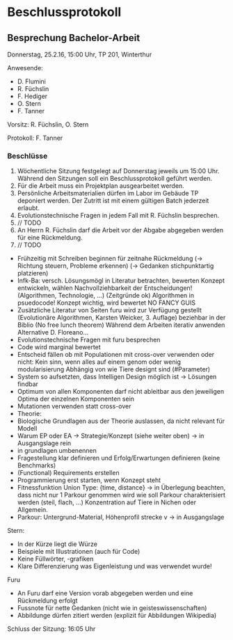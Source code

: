 # Beschlussprotokoll

## Besprechung Bachelor-Arbeit

Donnerstag, 25.2.16, 15:00 Uhr, TP 201, Winterthur

Anwesende:

*   D. Flumini
*   R. Füchslin
*   F. Hediger
*   O. Stern
*   F. Tanner

Vorsitz: R. Füchslin, O. Stern

Protokoll: F. Tanner

### Beschlüsse

1.  Wöchentliche Sitzung festgelegt auf Donnerstag jeweils um 15:00 Uhr.
    Während den Sitzungen soll ein Beschlussprotokoll geführt werden.
2.  Für die Arbeit muss ein Projektplan ausgearbeitet werden.
3.  Persönliche Arbeitsmaterialien dürfen im Labor im Gebäude TP deponiert werden.
    Der Zutritt ist mit einem gültigen Batch jederzeit erlaubt.
4.  Evolutionstechnische Fragen in jedem Fall mit R. Füchslin besprechen.
5.  // TODO
6.  An Herrn R. Füchslin darf die Arbeit vor der Abgabe abgegeben werden
    für eine Rückmeldung.
7.  // TODO 


*   Frühzeitig mit Schreiben beginnen für zeitnahe Rückmeldung
    (-> Richtung steuern, Probleme erkennen)
    (-> Gedanken stichpunktartig platzieren)
*   Infk-Ba: versch. Lösungsmögl in Literatur betrachten, bewerten
    Konzept entwickeln, wählen
    Nachvollziehbarkeit der Entscheidungen! (Algorithmen, Technologie, ...) (Zeitgründe ok)
    Algorithmen in psuedocode!
    Konzept wichtig, wird bewertet
    NO FANCY GUIS
*   Zusätzliche Literatur von Seiten furu wird zur Verfügung gestellt
    (Evolutionäre Algorithmen, Karsten Weicker, 3. Auflage) beziehbar in der Biblio
    (No free lunch theorem)
    Während dem Arbeiten iterativ anwenden
    Alternative D. Floreano...
*   Evolutionstechnische Fragen mit furu besprechen
*   Code wird marginal bewertet
*   Entscheid fällen ob mit Populationen mit cross-over verwenden oder nicht:
    Kein sinn, wenn alles auf einem genom oder wenig modularisierung
    Abhängig von wie Tiere designt sind (#Parameter)
*   System so aufsetzten, dass Intelligen Design möglich ist -> Lösungen findbar
*   Optimum von allen Komponenten darf nicht ableitbar aus den jeweiligen Optima
    der einzelnen Komponenten sein
*   Mutationen verwenden statt cross-over
*   Theorie:
*   Biologische Grundlagen aus der Theorie auslassen, da nicht relevant für Modell
*   Warum EP oder EA -> Strategie/Konzept (siehe weiter oben)
    -> in Ausgangslage rein
*   in grundlagen umbenennen
*   Fragestellung klar definieren und Erfolg/Erwartungen definieren (keine Benchmarks)
*   (Functional) Requirements erstellen
*   Programmierung erst starten, wenn Konzept steht
*   Fitnessfunktion
    Union Type: {time, distance} -> in Überlegung
    beachten, dass nicht nur 1 Parkour genommen wird
    wie soll Parkour charakterisiert werden (steil, flach, ...)
    Konzentration auf Tiere in Nichen oder Allgemein.
*   Parkour: Untergrund-Material, Höhenprofil strecke
v -> in Ausgangslage

Stern:

*   In der Kürze liegt die Würze
*   Beispiele mit Illustrationen (auch für Code)
*   Keine Füllwörter, -grafiken
*   Klare Differenzierung was Eigenleistung und was verwendet wurde!

Furu

*   An Furu darf eine Version vorab abgegeben werden und eine Rückmeldung erfolgt
*   Fussnote für nette Gedanken (nicht wie in geisteswissenschaften)
*   Abbildunge dürfen zitiert werden (explizit für Abbildungen Wikipedia)

Schluss der Sitzung: 16:05 Uhr
